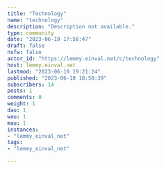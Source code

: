 ```yaml
---
title: "Technology" 
name: "technology"
description: "Description not available."
type: community
date: "2023-06-19 17:58:47"
draft: false
nsfw: false
actor_id: "https://lemmy.einval.net/c/technology"
host: lemmy.einval.net
lastmod: "2023-06-10 19:21:24"
published: "2023-06-10 18:58:39"
subscribers: 14
posts: 1
comments: 0
weight: 1
dau: 1
wau: 1
mau: 1
instances:
- "lemmy_einval_net"
tags: 
- "lemmy_einval_net"

---
```

